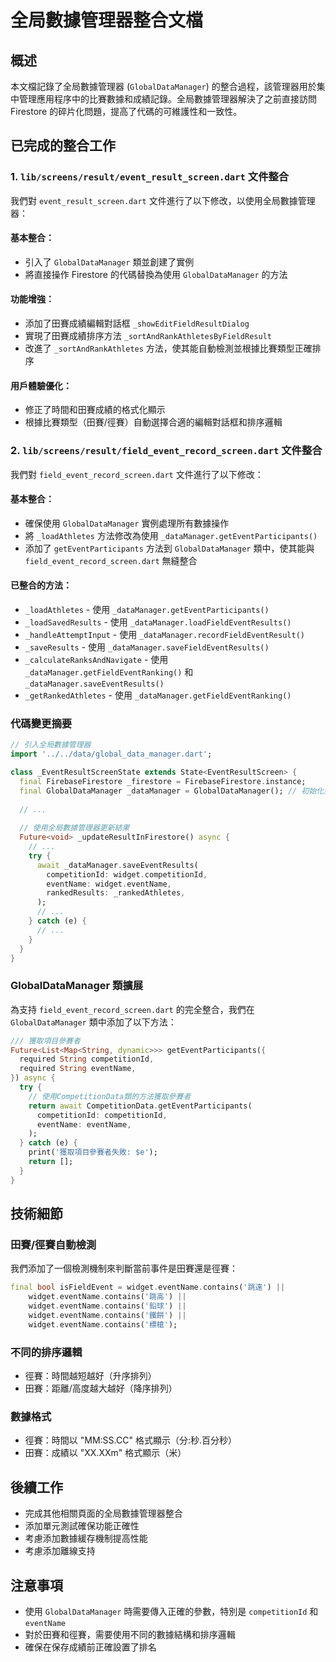 # 全局數據管理器整合文檔

## 概述

本文檔記錄了全局數據管理器 (`GlobalDataManager`) 的整合過程，該管理器用於集中管理應用程序中的比賽數據和成績記錄。全局數據管理器解決了之前直接訪問 Firestore 的碎片化問題，提高了代碼的可維護性和一致性。

## 已完成的整合工作

### 1. `lib/screens/result/event_result_screen.dart` 文件整合

我們對 `event_result_screen.dart` 文件進行了以下修改，以使用全局數據管理器：

#### 基本整合：
- 引入了 `GlobalDataManager` 類並創建了實例
- 將直接操作 Firestore 的代碼替換為使用 `GlobalDataManager` 的方法

#### 功能增強：
- 添加了田賽成績編輯對話框 `_showEditFieldResultDialog`
- 實現了田賽成績排序方法 `_sortAndRankAthletesByFieldResult`
- 改進了 `_sortAndRankAthletes` 方法，使其能自動檢測並根據比賽類型正確排序

#### 用戶體驗優化：
- 修正了時間和田賽成績的格式化顯示
- 根據比賽類型（田賽/徑賽）自動選擇合適的編輯對話框和排序邏輯

### 2. `lib/screens/result/field_event_record_screen.dart` 文件整合

我們對 `field_event_record_screen.dart` 文件進行了以下修改：

#### 基本整合：
- 確保使用 `GlobalDataManager` 實例處理所有數據操作
- 將 `_loadAthletes` 方法修改為使用 `_dataManager.getEventParticipants()`
- 添加了 `getEventParticipants` 方法到 `GlobalDataManager` 類中，使其能與 `field_event_record_screen.dart` 無縫整合

#### 已整合的方法：
- `_loadAthletes` - 使用 `_dataManager.getEventParticipants()`
- `_loadSavedResults` - 使用 `_dataManager.loadFieldEventResults()`
- `_handleAttemptInput` - 使用 `_dataManager.recordFieldEventResult()`
- `_saveResults` - 使用 `_dataManager.saveFieldEventResults()`
- `_calculateRanksAndNavigate` - 使用 `_dataManager.getFieldEventRanking()` 和 `_dataManager.saveEventResults()`
- `_getRankedAthletes` - 使用 `_dataManager.getFieldEventRanking()`

### 代碼變更摘要

```dart
// 引入全局數據管理器
import '../../data/global_data_manager.dart';

class _EventResultScreenState extends State<EventResultScreen> {
  final FirebaseFirestore _firestore = FirebaseFirestore.instance;
  final GlobalDataManager _dataManager = GlobalDataManager(); // 初始化全局數據管理器
  
  // ...
  
  // 使用全局數據管理器更新結果
  Future<void> _updateResultInFirestore() async {
    // ...
    try {
      await _dataManager.saveEventResults(
        competitionId: widget.competitionId,
        eventName: widget.eventName,
        rankedResults: _rankedAthletes,
      );
      // ...
    } catch (e) {
      // ...
    }
  }
}
```

### GlobalDataManager 類擴展

為支持 `field_event_record_screen.dart` 的完全整合，我們在 `GlobalDataManager` 類中添加了以下方法：

```dart
/// 獲取項目參賽者
Future<List<Map<String, dynamic>>> getEventParticipants({
  required String competitionId,
  required String eventName,
}) async {
  try {
    // 使用CompetitionData類的方法獲取參賽者
    return await CompetitionData.getEventParticipants(
      competitionId: competitionId,
      eventName: eventName,
    );
  } catch (e) {
    print('獲取項目參賽者失敗: $e');
    return [];
  }
}
```

## 技術細節

### 田賽/徑賽自動檢測

我們添加了一個檢測機制來判斷當前事件是田賽還是徑賽：

```dart
final bool isFieldEvent = widget.eventName.contains('跳遠') ||
    widget.eventName.contains('跳高') ||
    widget.eventName.contains('鉛球') ||
    widget.eventName.contains('鐵餅') ||
    widget.eventName.contains('標槍');
```

### 不同的排序邏輯

- 徑賽：時間越短越好（升序排列）
- 田賽：距離/高度越大越好（降序排列）

### 數據格式

- 徑賽：時間以 "MM:SS.CC" 格式顯示（分:秒.百分秒）
- 田賽：成績以 "XX.XXm" 格式顯示（米）

## 後續工作

- 完成其他相關頁面的全局數據管理器整合
- 添加單元測試確保功能正確性
- 考慮添加數據緩存機制提高性能
- 考慮添加離線支持

## 注意事項

- 使用 `GlobalDataManager` 時需要傳入正確的參數，特別是 `competitionId` 和 `eventName`
- 對於田賽和徑賽，需要使用不同的數據結構和排序邏輯
- 確保在保存成績前正確設置了排名 